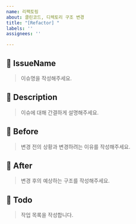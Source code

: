 ```yaml
---
name: 리팩토링
about: 클린코드, 디렉토리 구조 변경
title: "[Refactor] "
labels: ''
assignees: ''

---
```


## 📝 IssueName
> 이슈명을 작성해주세요.

## 📝 Description
> 이슈에 대해 간결하게 설명해주세요.

## 📝 Before
> 변경 전의 상황과 변경하려는 이유를 작성해주세요.

## 📝 After
> 변경 후의 예상하는 구조를 작성해주세요.

## 📝 Todo
> 작업 목록을 작성합니다.
